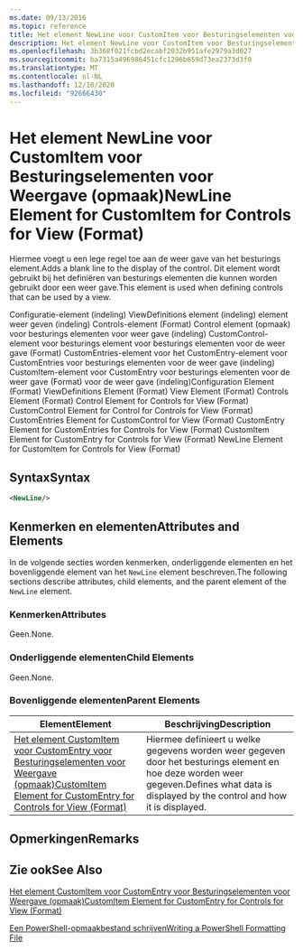 ```yaml
---
ms.date: 09/13/2016
ms.topic: reference
title: Het element NewLine voor CustomItem voor Besturingselementen voor Weergave (opmaak)
description: Het element NewLine voor CustomItem voor Besturingselementen voor Weergave (opmaak)
ms.openlocfilehash: 3b368f021fcbd2ecabf2032b951afe2979a3d027
ms.sourcegitcommit: ba7315a496986451cfc1296b659d73ea2373d3f0
ms.translationtype: MT
ms.contentlocale: nl-NL
ms.lasthandoff: 12/10/2020
ms.locfileid: "92666430"
---
```

# <a name="newline-element-for-customitem-for-controls-for-view-format"></a><span data-ttu-id="9dae3-103">Het element NewLine voor CustomItem voor Besturingselementen voor Weergave (opmaak)</span><span class="sxs-lookup"><span data-stu-id="9dae3-103">NewLine Element for CustomItem for Controls for View (Format)</span></span>

<span data-ttu-id="9dae3-104">Hiermee voegt u een lege regel toe aan de weer gave van het besturings element.</span><span class="sxs-lookup"><span data-stu-id="9dae3-104">Adds a blank line to the display of the control.</span></span> <span data-ttu-id="9dae3-105">Dit element wordt gebruikt bij het definiëren van besturings elementen die kunnen worden gebruikt door een weer gave.</span><span class="sxs-lookup"><span data-stu-id="9dae3-105">This element is used when defining controls that can be used by a view.</span></span>

<span data-ttu-id="9dae3-106">Configuratie-element (indeling) ViewDefinitions element (indeling) element weer geven (indeling) Controls-element (Format) Control element (opmaak) voor besturings elementen voor weer gave (indeling) CustomControl-element voor besturings element voor besturings elementen voor de weer gave (Format) CustomEntries-element voor het CustomEntry-element voor CustomEntries voor besturings elementen voor de weer gave (indeling) CustomItem-element voor CustomEntry voor besturings elementen voor de weer gave (Format) voor de weer gave (indeling)</span><span class="sxs-lookup"><span data-stu-id="9dae3-106">Configuration Element (Format) ViewDefinitions Element (Format) View Element (Format) Controls Element (Format) Control Element for Controls for View (Format) CustomControl Element for Control for Controls for View (Format) CustomEntries Element for CustomControl for View (Format) CustomEntry Element for CustomEntries for Controls for View (Format) CustomItem Element for CustomEntry for Controls for View (Format) NewLine Element for CustomItem for Controls for View (Format)</span></span>

## <a name="syntax"></a><span data-ttu-id="9dae3-107">Syntax</span><span class="sxs-lookup"><span data-stu-id="9dae3-107">Syntax</span></span>

```xml
<NewLine/>
```

## <a name="attributes-and-elements"></a><span data-ttu-id="9dae3-108">Kenmerken en elementen</span><span class="sxs-lookup"><span data-stu-id="9dae3-108">Attributes and Elements</span></span>

<span data-ttu-id="9dae3-109">In de volgende secties worden kenmerken, onderliggende elementen en het bovenliggende element van het `NewLine` element beschreven.</span><span class="sxs-lookup"><span data-stu-id="9dae3-109">The following sections describe attributes, child elements, and the parent element of the `NewLine` element.</span></span>

### <a name="attributes"></a><span data-ttu-id="9dae3-110">Kenmerken</span><span class="sxs-lookup"><span data-stu-id="9dae3-110">Attributes</span></span>

<span data-ttu-id="9dae3-111">Geen.</span><span class="sxs-lookup"><span data-stu-id="9dae3-111">None.</span></span>

### <a name="child-elements"></a><span data-ttu-id="9dae3-112">Onderliggende elementen</span><span class="sxs-lookup"><span data-stu-id="9dae3-112">Child Elements</span></span>

<span data-ttu-id="9dae3-113">Geen.</span><span class="sxs-lookup"><span data-stu-id="9dae3-113">None.</span></span>

### <a name="parent-elements"></a><span data-ttu-id="9dae3-114">Bovenliggende elementen</span><span class="sxs-lookup"><span data-stu-id="9dae3-114">Parent Elements</span></span>

|<span data-ttu-id="9dae3-115">Element</span><span class="sxs-lookup"><span data-stu-id="9dae3-115">Element</span></span>|<span data-ttu-id="9dae3-116">Beschrijving</span><span class="sxs-lookup"><span data-stu-id="9dae3-116">Description</span></span>|
|-------------|-----------------|
|[<span data-ttu-id="9dae3-117">Het element CustomItem voor CustomEntry voor Besturingselementen voor Weergave (opmaak)</span><span class="sxs-lookup"><span data-stu-id="9dae3-117">CustomItem Element for CustomEntry for Controls for View (Format)</span></span>](./customitem-element-for-customentry-for-controls-for-view-format.md)|<span data-ttu-id="9dae3-118">Hiermee definieert u welke gegevens worden weer gegeven door het besturings element en hoe deze worden weer gegeven.</span><span class="sxs-lookup"><span data-stu-id="9dae3-118">Defines what data is displayed by the control and how it is displayed.</span></span>|

## <a name="remarks"></a><span data-ttu-id="9dae3-119">Opmerkingen</span><span class="sxs-lookup"><span data-stu-id="9dae3-119">Remarks</span></span>

## <a name="see-also"></a><span data-ttu-id="9dae3-120">Zie ook</span><span class="sxs-lookup"><span data-stu-id="9dae3-120">See Also</span></span>

[<span data-ttu-id="9dae3-121">Het element CustomItem voor CustomEntry voor Besturingselementen voor Weergave (opmaak)</span><span class="sxs-lookup"><span data-stu-id="9dae3-121">CustomItem Element for CustomEntry for Controls for View (Format)</span></span>](./customitem-element-for-customentry-for-controls-for-view-format.md)

[<span data-ttu-id="9dae3-122">Een PowerShell-opmaakbestand schrijven</span><span class="sxs-lookup"><span data-stu-id="9dae3-122">Writing a PowerShell Formatting File</span></span>](./writing-a-powershell-formatting-file.md)
